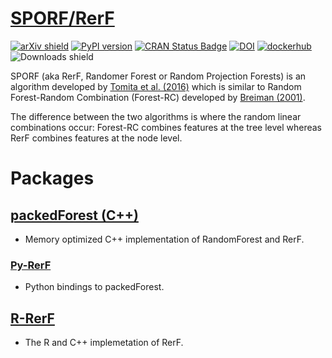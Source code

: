 # [SPORF/RerF](https://neurodata.io/tools)

[![arXiv shield](https://img.shields.io/badge/arXiv-1506.03410-red.svg?style=flat)](https://arxiv.org/abs/1506.03410)
[![PyPI version](https://badge.fury.io/py/rerf.svg)](https://badge.fury.io/py/rerf)
[![CRAN Status Badge](https://www.r-pkg.org/badges/version/rerf)](https://cran.r-project.org/package=rerf)
[![DOI](https://zenodo.org/badge/DOI/10.5281/zenodo.2595524.svg)](https://doi.org/10.5281/zenodo.2595524)
[![dockerhub](https://img.shields.io/badge/Hub.Docker-NeuroData%3ARerF-%232181E7.svg)](https://hub.docker.com/r/neurodata/rerf)
![Downloads shield](https://img.shields.io/pypi/dm/rerf.svg)


SPORF (aka RerF, Randomer Forest or Random Projection Forests) is an algorithm developed by [Tomita et al. (2016)](https://arxiv.org/abs/1506.03410) which is similar to Random Forest-Random Combination (Forest-RC) developed by [Breiman (2001)](https://doi.org/10.1023/A:1010933404324).  

The difference between the two algorithms is where the random linear combinations occur: Forest-RC combines features at the tree level whereas RerF combines features at the node level.


# Packages 

## [packedForest (C++)](packedForest/README.md)
- Memory optimized C++ implementation of RandomForest and RerF.

### [Py-RerF](Python/README.md)
- Python bindings to packedForest.

## [R-RerF](R-Project/README.md)
- The R and C++ implemetation of RerF.
